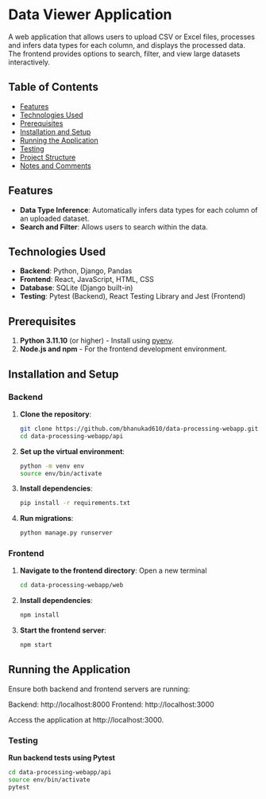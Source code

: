 # Data Viewer Application

A web application that allows users to upload CSV or Excel files, processes and infers data types for each column, and displays the processed data. The frontend provides options to search, filter, and view large datasets interactively.

## Table of Contents

- [Features](#features)
- [Technologies Used](#technologies-used)
- [Prerequisites](#prerequisites)
- [Installation and Setup](#installation-and-setup)
- [Running the Application](#running-the-application)
- [Testing](#testing)
- [Project Structure](#project-structure)
- [Notes and Comments](#notes-and-comments)


## Features

- **Data Type Inference**: Automatically infers data types for each column of an uploaded dataset.
- **Search and Filter**: Allows users to search within the data.


## Technologies Used

- **Backend**: Python, Django, Pandas
- **Frontend**: React, JavaScript, HTML, CSS
- **Database**: SQLite (Django built-in)
- **Testing**: Pytest (Backend), React Testing Library and Jest (Frontend)


## Prerequisites

1. **Python 3.11.10** (or higher) - Install using [pyenv](https://github.com/pyenv/pyenv).
2. **Node.js and npm** - For the frontend development environment.


## Installation and Setup

### Backend

1. **Clone the repository**:
   ```bash
   git clone https://github.com/bhanukad610/data-processing-webapp.git
   cd data-processing-webapp/api

2. **Set up the virtual environment**:
   ```bash
   python -m venv env
   source env/bin/activate

3. **Install dependencies**:
   ```bash
   pip install -r requirements.txt

4. **Run migrations**:
   ```bash
   python manage.py runserver

### Frontend

1. **Navigate to the frontend directory**:
    Open a new terminal
   ```bash
   cd data-processing-webapp/web

2. **Install dependencies**:
   ```bash
   npm install

3. **Start the frontend server**:
   ```bash
   npm start

## Running the Application
Ensure both backend and frontend servers are running:

Backend: http://localhost:8000
Frontend: http://localhost:3000

Access the application at http://localhost:3000.

### Testing
**Run backend tests using Pytest**
```bash
cd data-processing-webapp/api
source env/bin/activate
pytest